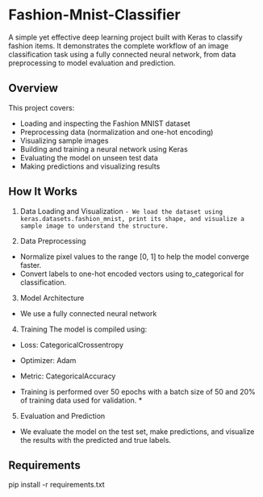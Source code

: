 # Fashion-Mnist-Classifier

A simple yet effective deep learning project built with Keras to classify fashion items. It demonstrates the complete workflow of an image classification task using a fully connected neural network, from data preprocessing to model evaluation and prediction.

## Overview

This project covers:

- Loading and inspecting the Fashion MNIST dataset
- Preprocessing data (normalization and one-hot encoding)
- Visualizing sample images
- Building and training a neural network using Keras
- Evaluating the model on unseen test data
- Making predictions and visualizing results

## How It Works

1. Data Loading and Visualization
``` - We load the dataset using keras.datasets.fashion_mnist, print its shape, and visualize a sample image to understand the structure. ```

3. Data Preprocessing
  - Normalize pixel values to the range [0, 1] to help the model converge faster.
  - Convert labels to one-hot encoded vectors using to_categorical for classification.

3. Model Architecture
  - We use a fully connected neural network

4. Training
  The model is compiled using:

  - Loss: CategoricalCrossentropy

  - Optimizer: Adam

  - Metric: CategoricalAccuracy

  * Training is performed over 50 epochs with a batch size of 50 and 20% of training data used for validation. *

5. Evaluation and Prediction
  - We evaluate the model on the test set, make predictions, and visualize the results with the predicted and true labels.

## Requirements
  pip install -r requirements.txt
